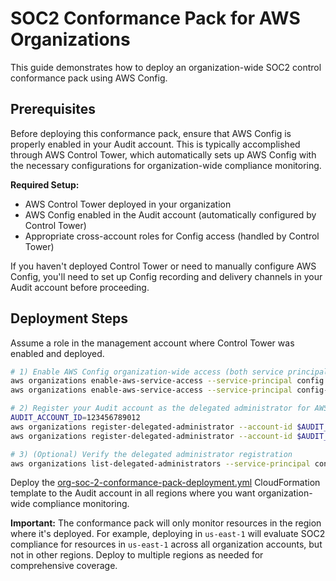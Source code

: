 # SOC2 Conformance Pack for AWS Organizations

This guide demonstrates how to deploy an organization-wide SOC2 control conformance pack using AWS Config.

## Prerequisites

Before deploying this conformance pack, ensure that AWS Config is properly enabled in your Audit account. This is typically accomplished through AWS Control Tower, which automatically sets up AWS Config with the necessary configurations for organization-wide compliance monitoring.

**Required Setup:**
- AWS Control Tower deployed in your organization
- AWS Config enabled in the Audit account (automatically configured by Control Tower)
- Appropriate cross-account roles for Config access (handled by Control Tower)

If you haven't deployed Control Tower or need to manually configure AWS Config, you'll need to set up Config recording and delivery channels in your Audit account before proceeding.

## Deployment Steps

Assume a role in the management account where Control Tower was enabled and deployed.

```bash
# 1) Enable AWS Config organization-wide access (both service principals are required)
aws organizations enable-aws-service-access --service-principal config.amazonaws.com
aws organizations enable-aws-service-access --service-principal config-multiaccountsetup.amazonaws.com

# 2) Register your Audit account as the delegated administrator for AWS Config
AUDIT_ACCOUNT_ID=123456789012
aws organizations register-delegated-administrator --account-id $AUDIT_ACCOUNT_ID --service-principal config.amazonaws.com
aws organizations register-delegated-administrator --account-id $AUDIT_ACCOUNT_ID --service-principal config-multiaccountsetup.amazonaws.com

# 3) (Optional) Verify the delegated administrator registration
aws organizations list-delegated-administrators --service-principal config.amazonaws.com
```

Deploy the [org-soc-2-conformance-pack-deployment.yml](org-soc-2-conformance-pack-deployment.yml) CloudFormation template to the Audit account in all regions where you want organization-wide compliance monitoring.

**Important:** The conformance pack will only monitor resources in the region where it's deployed. For example, deploying in `us-east-1` will evaluate SOC2 compliance for resources in `us-east-1` across all organization accounts, but not in other regions. Deploy to multiple regions as needed for comprehensive coverage.
